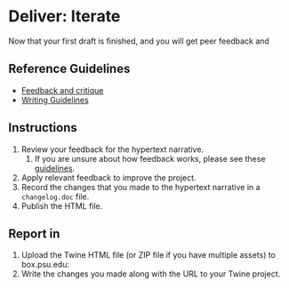 # Deliver: Iterate

Now that your first draft is finished, and you will get peer feedback and 

## Reference Guidelines

- [Feedback and critique](/toolkit/feedback-and-critique.md)
- [Writing Guidelines](/writing_guidelines.md)

## Instructions

1. Review your feedback for the hypertext narrative.
    1. If you are unsure about how feedback works, please see these [guidelines](/toolkit/feedback-and-critique.md).
3. Apply relevant feedback to improve the project.
4. Record the changes that you made to the hypertext narrative in a `changelog.doc` file.
4. Publish the HTML file.

## Report in

1. Upload the Twine HTML file (or ZIP file if you have multiple assets) to box.psu.edu: 
3. Write the changes you made along with the URL to your Twine project.